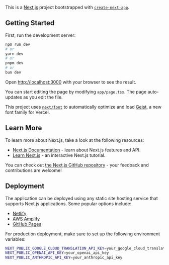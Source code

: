 This is a [Next.js](https://nextjs.org) project bootstrapped with [`create-next-app`](https://nextjs.org/docs/app/api-reference/cli/create-next-app).

## Getting Started

First, run the development server:

```bash
npm run dev
# or
yarn dev
# or
pnpm dev
# or
bun dev
```

Open [http://localhost:3000](http://localhost:3000) with your browser to see the result.

You can start editing the page by modifying `app/page.tsx`. The page auto-updates as you edit the file.

This project uses [`next/font`](https://nextjs.org/docs/app/building-your-application/optimizing/fonts) to automatically optimize and load [Geist](https://vercel.com/font), a new font family for Vercel.

## Learn More

To learn more about Next.js, take a look at the following resources:

- [Next.js Documentation](https://nextjs.org/docs) - learn about Next.js features and API.
- [Learn Next.js](https://nextjs.org/learn) - an interactive Next.js tutorial.

You can check out [the Next.js GitHub repository](https://github.com/vercel/next.js) - your feedback and contributions are welcome!

## Deployment

The application can be deployed using any static site hosting service that supports Next.js applications. Some popular options include:

- [Netlify](https://www.netlify.com/)
- [AWS Amplify](https://aws.amazon.com/amplify/)
- [GitHub Pages](https://pages.github.com/)

For production deployment, make sure to set up the following environment variables:

```bash
NEXT_PUBLIC_GOOGLE_CLOUD_TRANSLATION_API_KEY=your_google_cloud_translation_api_key
NEXT_PUBLIC_OPENAI_API_KEY=your_openai_api_key
NEXT_PUBLIC_ANTHROPIC_API_KEY=your_anthropic_api_key
```
